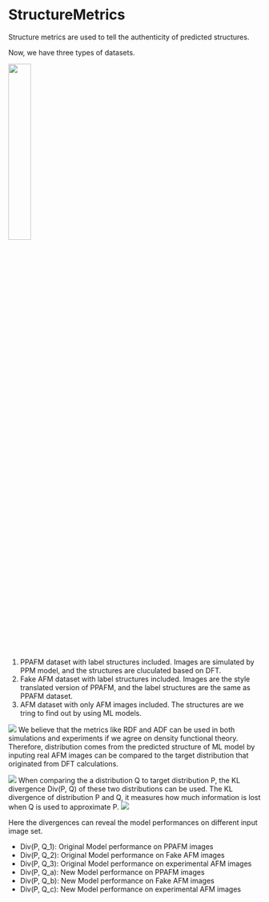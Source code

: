 # StructureMetrics
Structure metrics are used to tell the authenticity of predicted structures. 

Now, we have three types of datasets. 

<img src='https://cdn.jsdelivr.net/gh/HuangJiaLian/DataBase0@master/uPic/2024-07-04-02-46-DataSets.png' width='30%'/>

1. PPAFM dataset with label structures included. Images are simulated by PPM model, and the structures are cluculated based on DFT.
2. Fake AFM dataset with label structures included. Images are the style translated version of PPAFM, and the label structures are the same as PPAFM dataset. 
3. AFM dataset with only AFM images included. The structures are we tring to find out by using ML models. 

![](https://cdn.jsdelivr.net/gh/HuangJiaLian/DataBase0@master/uPic/2024-07-04-02-31-Intro.png)
We believe that the metrics like RDF and ADF can be used in both simulations and experiments if we agree on density functional theory. Therefore, distribution comes from the predicted structure of ML model by inputing real AFM images can be compared to the target distribution that originated from DFT calculations.

![](https://cdn.jsdelivr.net/gh/HuangJiaLian/DataBase0@master/uPic/2024-07-05-11-41-Example.png)
When comparing the a distribution Q to target distribution P, the KL divergence Div(P, Q) of these two distributions can be used. The KL divergence of  distribution P and Q, it measures how much information is lost when Q is used to approximate P.
![](https://cdn.jsdelivr.net/gh/HuangJiaLian/DataBase0@master/uPic/2024-07-04-02-32-Divergence.png)

Here the divergences can reveal the model performances on different input image set. 

- Div(P, Q\_1): Original Model performance on PPAFM images 
- Div(P, Q\_2): Original Model performance on Fake AFM images 
- Div(P, Q\_3): Original Model performance on experimental AFM images 
- Div(P, Q\_a): New Model performance on PPAFM images 
- Div(P, Q\_b): New Model performance on Fake AFM images
- Div(P, Q\_c): New Model performance on experimental AFM images 
